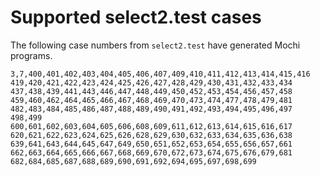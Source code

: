 # Supported select2.test cases

The following case numbers from `select2.test` have generated Mochi programs.

```
3,7,400,401,402,403,404,405,406,407,409,410,411,412,413,414,415,416
419,420,421,422,423,424,425,426,427,428,429,430,431,432,433,434
437,438,439,441,443,446,447,448,449,450,452,453,454,456,457,458
459,460,462,464,465,466,467,468,469,470,473,474,477,478,479,481
482,483,484,485,486,487,488,489,490,491,492,493,494,495,496,497
498,499
600,601,602,603,604,605,606,608,609,611,612,613,614,615,616,617
620,621,622,623,624,625,626,628,629,630,632,633,634,635,636,638
639,641,643,644,645,647,649,650,651,652,653,654,655,656,657,661
662,663,664,665,666,667,668,669,670,672,673,674,675,676,679,681
682,684,685,687,688,689,690,691,692,694,695,697,698,699
```
